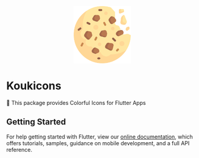 <p align="center">
  <img width="150" src="images/cookies.png">
</p>

# Koukicons

🍪 This package provides Colorful Icons for Flutter Apps

## Getting Started

For help getting started with Flutter, view our 
[online documentation](https://flutter.dev/docs), which offers tutorials, 
samples, guidance on mobile development, and a full API reference.
